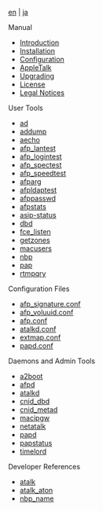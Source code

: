 [en](/manual/en) | [ja](/manual/ja)

Manual

* [Introduction](index.html)
* [Installation](Installation.html)
* [Configuration](Configuration.html)
* [AppleTalk](AppleTalk.html)
* [Upgrading](Upgrading.html)
* [License](License.html)
* [Legal Notices](Legal.html)

User Tools

* [ad](ad.1.html)
* [addump](addump.1.html)
* [aecho](aecho.1.html)
* [afp_lantest](afp_lantest.1.html)
* [afp_logintest](afp_logintest.1.html)
* [afp_spectest](afp_spectest.1.html)
* [afp_speedtest](afp_speedtest.1.html)
* [afparg](afparg.1.html)
* [afpldaptest](afpldaptest.1.html)
* [afppasswd](afppasswd.1.html)
* [afpstats](afpstats.1.html)
* [asip-status](asip-status.1.html)
* [dbd](dbd.1.html)
* [fce_listen](fce_listen.1.html)
* [getzones](getzones.1.html)
* [macusers](macusers.1.html)
* [nbp](nbp.1.html)
* [pap](pap.1.html)
* [rtmpqry](rtmpqry.1.html)

Configuration Files

* [afp_signature.conf](afp_signature.conf.5.html)
* [afp_voluuid.conf](afp_voluuid.conf.5.html)
* [afp.conf](afp.conf.5.html)
* [atalkd.conf](atalkd.conf.5.html)
* [extmap.conf](extmap.conf.5.html)
* [papd.conf](papd.conf.5.html)

Daemons and Admin Tools

* [a2boot](a2boot.8.html)
* [afpd](afpd.8.html)
* [atalkd](atalkd.8.html)
* [cnid_dbd](cnid_dbd.8.html)
* [cnid_metad](cnid_metad.8.html)
* [macipgw](macipgw.8.html)
* [netatalk](netatalk.8.html)
* [papd](papd.8.html)
* [papstatus](papstatus.8.html)
* [timelord](timelord.8.html)

Developer References

* [atalk](atalk.4.html)
* [atalk_aton](atalk_aton.3.html)
* [nbp_name](nbp_name.3.html)
